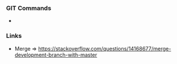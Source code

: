 ### GIT Commands
* 


### Links
* Merge => https://stackoverflow.com/questions/14168677/merge-development-branch-with-master
